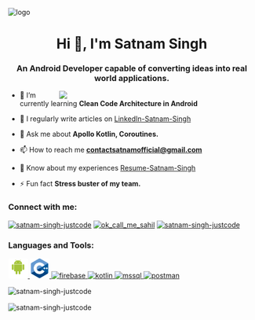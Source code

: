 ![logo](https://media.licdn.com/dms/image/C5616AQGVRJmNEtuPRQ/profile-displaybackgroundimage-shrink_350_1400/0/1640627860252?e=1698883200&v=beta&t=xcQ0RwmXydHiCt3UUmabAP6SHk1ZubjzzdwYqP5UNIE)
<h1 align="center">Hi 👋, I'm Satnam Singh</h1>
<h3 align="center">An Android Developer capable of converting ideas into real world applications.</h3>

<img align="right" width="400" src="https://developer.android.com/static/images/mad/mad-header.gif">



- 🌱 I’m currently learning **Clean Code Architecture in Android**

- 📝 I regularly write articles on [LinkedIn-Satnam-Singh](https://www.linkedin.com/in/satnam-singh-justcode/)

- 💬 Ask me about **Apollo Kotlin, Coroutines.**

- 📫 How to reach me **contactsatnamofficial@gmail.com**

- 📄 Know about my experiences [Resume-Satnam-Singh](https://drive.google.com/file/d/1wkmQUULbhwpCPMuqJGWVfuIdayzjVSxR/view?usp=sharing)

- ⚡ Fun fact **Stress buster of my team.**

<h3 align="left">Connect with me:</h3>
<p align="left">
<a href="https://linkedin.com/in/satnam-singh-justcode" target="blank"><img align="center" src="https://raw.githubusercontent.com/rahuldkjain/github-profile-readme-generator/master/src/images/icons/Social/linked-in-alt.svg" alt="satnam-singh-justcode" height="30" width="40" /></a>
<a href="https://instagram.com/ok_call_me_sahil" target="blank"><img align="center" src="https://raw.githubusercontent.com/rahuldkjain/github-profile-readme-generator/master/src/images/icons/Social/instagram.svg" alt="ok_call_me_sahil" height="30" width="40" /></a>
<a href="https://www.leetcode.com/satnam-singh-justcode" target="blank"><img align="center" src="https://raw.githubusercontent.com/rahuldkjain/github-profile-readme-generator/master/src/images/icons/Social/leet-code.svg" alt="satnam-singh-justcode" height="30" width="40" /></a>
</p>

<h3 align="left">Languages and Tools:</h3>
<p align="left"> <a href="https://developer.android.com" target="_blank" rel="noreferrer"> <img src="https://raw.githubusercontent.com/devicons/devicon/master/icons/android/android-original-wordmark.svg" alt="android" width="40" height="40"/> </a> <a href="https://www.w3schools.com/cpp/" target="_blank" rel="noreferrer"> <img src="https://raw.githubusercontent.com/devicons/devicon/master/icons/cplusplus/cplusplus-original.svg" alt="cplusplus" width="40" height="40"/> </a> <a href="https://firebase.google.com/" target="_blank" rel="noreferrer"> <img src="https://www.vectorlogo.zone/logos/firebase/firebase-icon.svg" alt="firebase" width="40" height="40"/> </a> <a href="https://kotlinlang.org" target="_blank" rel="noreferrer"> <img src="https://www.vectorlogo.zone/logos/kotlinlang/kotlinlang-icon.svg" alt="kotlin" width="40" height="40"/> </a> <a href="https://www.microsoft.com/en-us/sql-server" target="_blank" rel="noreferrer"> <img src="https://www.svgrepo.com/show/303229/microsoft-sql-server-logo.svg" alt="mssql" width="40" height="40"/> </a> <a href="https://postman.com" target="_blank" rel="noreferrer"> <img src="https://www.vectorlogo.zone/logos/getpostman/getpostman-icon.svg" alt="postman" width="40" height="40"/> </a> </p>

<p><img align="center" src="https://github-readme-stats.vercel.app/api/top-langs?username=satnam-singh-justcode&show_icons=true&locale=en&layout=compact" alt="satnam-singh-justcode" /></p>

<p><img align="center" src="https://github-readme-streak-stats.herokuapp.com/?user=satnam-singh-justcode&" alt="satnam-singh-justcode" /></p>
